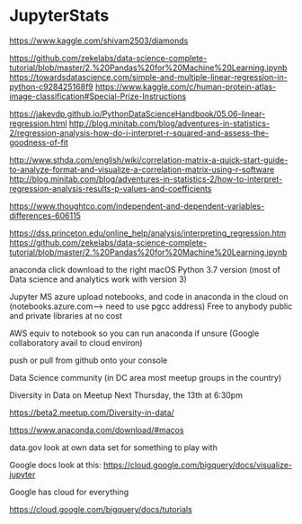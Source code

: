 # JupyterStats

https://www.kaggle.com/shivam2503/diamonds

https://github.com/zekelabs/data-science-complete-tutorial/blob/master/2.%20Pandas%20for%20Machine%20Learning.ipynb
https://towardsdatascience.com/simple-and-multiple-linear-regression-in-python-c928425168f9
https://www.kaggle.com/c/human-protein-atlas-image-classification#Special-Prize-Instructions

https://jakevdp.github.io/PythonDataScienceHandbook/05.06-linear-regression.html
http://blog.minitab.com/blog/adventures-in-statistics-2/regression-analysis-how-do-i-interpret-r-squared-and-assess-the-goodness-of-fit

http://www.sthda.com/english/wiki/correlation-matrix-a-quick-start-guide-to-analyze-format-and-visualize-a-correlation-matrix-using-r-software
http://blog.minitab.com/blog/adventures-in-statistics-2/how-to-interpret-regression-analysis-results-p-values-and-coefficients

https://www.thoughtco.com/independent-and-dependent-variables-differences-606115

https://dss.princeton.edu/online_help/analysis/interpreting_regression.htm
https://github.com/zekelabs/data-science-complete-tutorial/blob/master/2.%20Pandas%20for%20Machine%20Learning.ipynb

anaconda
click download to the right 
macOS
Python 3.7 version (most of Data science and analytics work with version 3)

Jupyter 
MS azure upload notebooks, and code in anaconda in the cloud on (notebooks.azure.com--> need to use pgcc address)
Free to anybody
public and private libraries at no cost

AWS equiv to notebook so you can run anaconda if unsure (Google collaboratory avail to cloud environ)

push or pull from github onto your console

Data Science community (in DC area most meetup groups in the country)

Diversity in Data on Meetup
Next Thursday, the 13th at 6:30pm

https://beta2.meetup.com/Diversity-in-data/

https://www.anaconda.com/download/#macos


data.gov look at own data set for something to play with


Google docs look at this:
https://cloud.google.com/bigquery/docs/visualize-jupyter

Google has cloud for everything

https://cloud.google.com/bigquery/docs/tutorials
